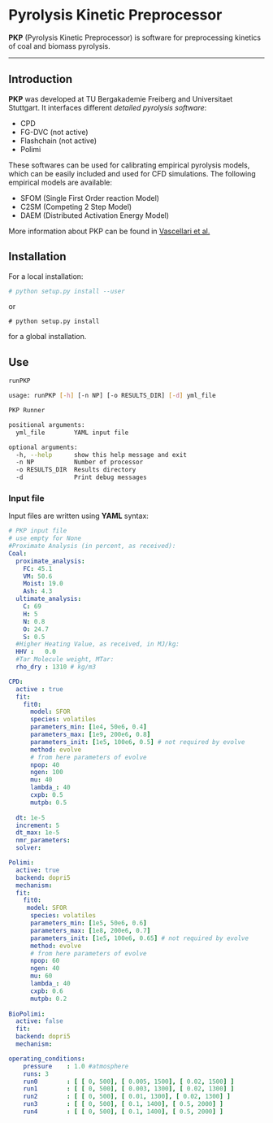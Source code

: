 Pyrolysis Kinetic Preprocessor
================
**PKP** (Pyrolysis Kinetic Preprocessor) is software for preprocessing
kinetics of coal and biomass pyrolysis.

----

## Introduction

**PKP** was developed at TU Bergakademie Freiberg and Universitaet Stuttgart. It interfaces different *detailed pyrolysis software*:

* CPD
* FG-DVC (not active)
* Flashchain (not active)
* Polimi

These softwares can be used for calibrating empirical pyrolysis models, which can be easily included and used for CFD simulations.
The following empirical models are available:

* SFOM (Single First Order reaction Model)
* C2SM (Competing 2 Step Model) 
* DAEM (Distributed Activation Energy Model)

More information about PKP can be found in [Vascellari et al.]

## Installation

For a local installation:

```bash
# python setup.py install --user
```

or

```
# python setup.py install
```

for a global installation.

## Use

```bash
runPKP

usage: runPKP [-h] [-n NP] [-o RESULTS_DIR] [-d] yml_file

PKP Runner

positional arguments:
  yml_file        YAML input file

optional arguments:
  -h, --help      show this help message and exit
  -n NP           Number of processor
  -o RESULTS_DIR  Results directory
  -d              Print debug messages
```

### Input file

Input files are written using **YAML** syntax:

```yaml
# PKP input file
# use empty for None
#Proximate Analysis (in percent, as received):
Coal:
  proximate_analysis:
    FC: 45.1
    VM: 50.6
    Moist: 19.0
    Ash: 4.3
  ultimate_analysis:
    C: 69
    H: 5
    N: 0.8
    O: 24.7
    S: 0.5
  #Higher Heating Value, as received, in MJ/kg:
  HHV :   0.0 
  #Tar Molecule weight, MTar:
  rho_dry : 1310 # kg/m3

CPD:
  active : true
  fit: 
    fit0:
      model: SFOR
      species: volatiles
      parameters_min: [1e4, 50e6, 0.4]
      parameters_max: [1e9, 200e6, 0.8]
      parameters_init: [1e5, 100e6, 0.5] # not required by evolve
      method: evolve
      # from here parameters of evolve
      npop: 40
      ngen: 100
      mu: 40
      lambda_: 40
      cxpb: 0.5
      mutpb: 0.5
        
  dt: 1e-5
  increment: 5
  dt_max: 1e-5
  nmr_parameters: 
  solver:

Polimi:
  active: true
  backend: dopri5
  mechanism:
  fit:
    fit0:
     model: SFOR
      species: volatiles
      parameters_min: [1e5, 50e6, 0.6]
      parameters_max: [1e8, 200e6, 0.7]
      parameters_init: [1e5, 100e6, 0.65] # not required by evolve
      method: evolve
      # from here parameters of evolve
      npop: 60
      ngen: 40
      mu: 60
      lambda_: 40
      cxpb: 0.6
      mutpb: 0.2
    
BioPolimi:
  active: false
  fit:
  backend: dopri5
  mechanism:

operating_conditions:
    pressure    : 1.0 #atmosphere
    runs: 3
    run0        : [ [ 0, 500], [ 0.005, 1500], [ 0.02, 1500] ]
    run1        : [ [ 0, 500], [ 0.003, 1300], [ 0.02, 1300] ]
    run2        : [ [ 0, 500], [ 0.01, 1300], [ 0.02, 1300] ]
    run3        : [ [ 0, 500], [ 0.1, 1400], [ 0.5, 2000] ]
    run4        : [ [ 0, 500], [ 0.1, 1400], [ 0.5, 2000] ]
```


[Vascellari et al.]: 10.1016/j.fuel.2013.06.014 "Vascellari M, Arora R, Pollack M, Hasse C. Simulation of entrained flow gasification with advanced coal conversion submodels. Part 1: Pyrolysis. Fuel 2013;113:654–669."


